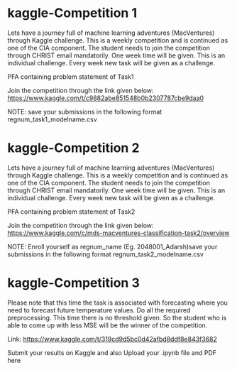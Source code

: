 # kaggle-Competition 1

Lets have a journey full of machine learning adventures (MacVentures) through Kaggle challenge.
This is a weekly competition and is continued as one of the CIA component. 
The student needs to join the competition through CHRIST email mandatorily.
One week time will be given.
This is an individual challenge. 
Every week new task will be given as a challenge.

PFA containing problem statement of Task1

Join the competition through the link given below:
https://www.kaggle.com/t/c9882abe851548b0b2307787cbe9daa0

NOTE: save your submissions in the following format regnum_task1_modelname.csv

# kaggle-Competition 2

Lets have a journey full of machine learning adventures (MacVentures) through Kaggle challenge.
This is a weekly competition and is continued as one of the CIA component. 
The student needs to join the competition through CHRIST email mandatorily.
One week time will be given.
This is an individual challenge. 
Every week new task will be given as a challenge.

PFA containing problem statement of Task2

Join the competition through the link given below:
https://www.kaggle.com/c/mds-macventures-classification-task2/overview

NOTE: Enroll yourself as regnum_name (Eg. 2048001_Adarsh)save your submissions in the following format regnum_task2_modelname.csv


# kaggle-Competition 3

Please note that this time the task is associated with forecasting where you need to forecast future temperature values.  Do all the required preprocessing. This time there is no threshold given. So the student who is able to come up with less MSE will be the winner of the competition.

Link: https://www.kaggle.com/t/319cd9d5bc0d42afbd8ddf8e843f3682

Submit your results on Kaggle and also Upload your .ipynb file and PDF here



